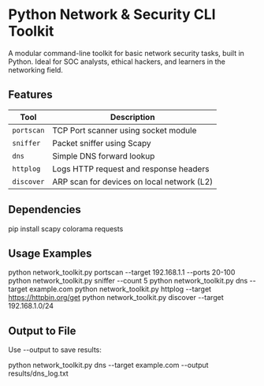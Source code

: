 # Python Network & Security CLI Toolkit

A modular command-line toolkit for basic network security tasks, built in Python. Ideal for SOC analysts, ethical hackers, and learners in the networking field.

## Features

| Tool       | Description                                |
| ---------- | ------------------------------------------ |
| `portscan` | TCP Port scanner using socket module       |
| `sniffer`  | Packet sniffer using Scapy                 |
| `dns`      | Simple DNS forward lookup                  |
| `httplog`  | Logs HTTP request and response headers     |
| `discover` | ARP scan for devices on local network (L2) |

## Dependencies

pip install scapy colorama requests

## Usage Examples

python network_toolkit.py portscan --target 192.168.1.1 --ports 20-100
python network_toolkit.py sniffer --count 5
python network_toolkit.py dns --target example.com
python network_toolkit.py httplog --target https://httpbin.org/get
python network_toolkit.py discover --target 192.168.1.0/24

## Output to File

Use --output to save results:

python network_toolkit.py dns --target example.com --output results/dns_log.txt
